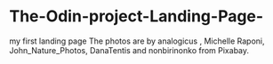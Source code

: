 # The-Odin-project-Landing-Page-
my first landing page
The photos are  by analogicus , Michelle Raponi, John_Nature_Photos, DanaTentis and nonbirinonko from Pixabay.
